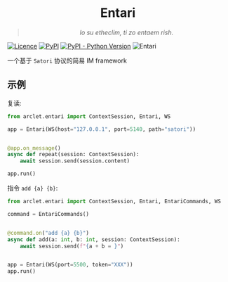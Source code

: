 <div align="center"> 
  
# Entari

  > _lo su etheclim, ti zo entaem rish._
  
</div>

[![Licence](https://img.shields.io/github/license/ArcletProject/Entari)](https://github.com/ArcletProject/Entari/blob/main/LICENSE)
[![PyPI](https://img.shields.io/pypi/v/arclet-entari)](https://pypi.org/project/arclet-entari)
[![PyPI - Python Version](https://img.shields.io/pypi/pyversions/arclet-entari)](https://www.python.org/)
![Entari](https://img.shields.io/badge/Arclet-Entari-2564c2.svg)

一个基于 `Satori` 协议的简易 IM framework

## 示例

复读:

```python
from arclet.entari import ContextSession, Entari, WS

app = Entari(WS(host="127.0.0.1", port=5140, path="satori"))


@app.on_message()
async def repeat(session: ContextSession):
    await session.send(session.content)

app.run()
```

指令 `add {a} {b}`: 
```python
from arclet.entari import ContextSession, Entari, EntariCommands, WS

command = EntariCommands()


@command.on("add {a} {b}")
async def add(a: int, b: int, session: ContextSession):
    await session.send(f"{a + b = }")


app = Entari(WS(port=5500, token="XXX"))
app.run()
```